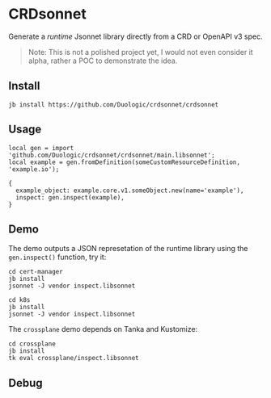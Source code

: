 # CRDsonnet

Generate a *runtime* Jsonnet library directly from a CRD or OpenAPI v3 spec.

> Note: This is not a polished project yet, I would not even consider it alpha, rather a
> POC to demonstrate the idea.

## Install

```console
jb install https://github.com/Duologic/crdsonnet/crdsonnet
```

## Usage

```jsonnet
local gen = import 'github.com/Duologic/crdsonnet/crdsonnet/main.libsonnet';
local example = gen.fromDefinition(someCustomResourceDefinition, 'example.io');

{
  example_object: example.core.v1.someObject.new(name='example'),
  inspect: gen.inspect(example),
}
```

## Demo

The demo outputs a JSON represetation of the runtime library using the `gen.inspect()`
function, try it:

```
cd cert-manager
jb install
jsonnet -J vendor inspect.libsonnet
```

```
cd k8s
jb install
jsonnet -J vendor inspect.libsonnet
```

The `crossplane` demo depends on Tanka and Kustomize:

```
cd crossplane
jb install
tk eval crossplane/inspect.libsonnet
```

## Debug

